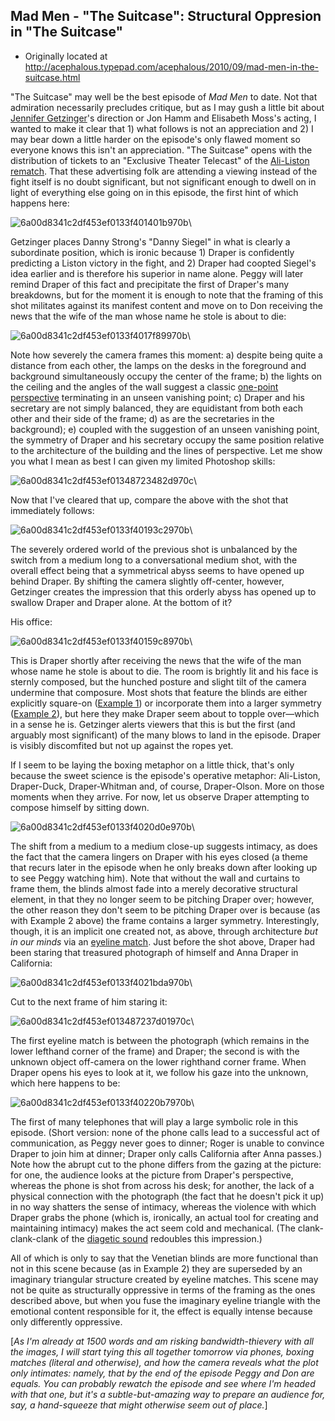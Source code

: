 ## Mad Men - "The Suitcase": Structural Oppresion in "The Suitcase"

 * Originally located at http://acephalous.typepad.com/acephalous/2010/09/mad-men-in-the-suitcase.html

"The Suitcase" may well be the best episode of *Mad Men* to date.  Not that admiration necessarily precludes critique, but as I may gush a little bit about [Jennifer Getzinger](http://www.imdb.com/name/nm0315298/)'s direction or Jon Hamm and Elisabeth Moss's acting, I wanted to make it clear that 1) what follows is not an appreciation and 2) I may bear down a little harder on the episode's only flawed moment so everyone knows this isn't an appreciation.  "The Suitcase" opens with the distribution of tickets to an "Exclusive Theater Telecast" of the [Ali-Liston rematch](http://en.wikipedia.org/wiki/Muhammad_Ali_vs._Sonny_Liston#Ali.2FListon_II).  That these advertising folk are attending a viewing instead of the fight itself is no doubt significant, but not significant enough to dwell on in light of everything else going on in this episode, the first hint of which happens here:

![6a00d8341c2df453ef0133f401401b970b](images/tv/mad-men/the-suitcase-1/6a00d8341c2df453ef0133f401401b970b.jpg)\ 

Getzinger places Danny Strong's "Danny Siegel" in what is clearly a subordinate position, which is ironic because 1) Draper is confidently predicting a Liston victory in the fight, and 2) Draper had coopted Siegel's idea earlier and is therefore his superior in name alone.  Peggy will later remind Draper of this fact and precipitate the first of Draper's many breakdowns, but for the moment it is enough to note that the framing of this shot militates against its manifest content and move on to Don receiving the news that the wife of the man whose name he stole is about to die:

![6a00d8341c2df453ef0133f4017f89970b](images/tv/mad-men/the-suitcase-1/6a00d8341c2df453ef0133f4017f89970b.jpg)\ 

Note how severely the camera frames this moment: a) despite being quite a distance from each other, the lamps on the desks in the foreground and background simultaneously occupy the center of the frame; b) the lights on the ceiling and the angles of the wall suggest a classic [one-point perspective](http://en.wikipedia.org/wiki/Perspective_%28graphical%29#One-point_perspective) terminating in an unseen vanishing point; c) Draper and his secretary are not simply balanced, they are equidistant from both each other and their side of the frame; d) as are the secretaries in the background); e) coupled with the suggestion of an unseen vanishing point, the symmetry of Draper and his secretary occupy the same position relative to the architecture of the building and the lines of perspective.  Let me show you what I mean as best I can given my limited Photoshop skills:

![6a00d8341c2df453ef01348723482d970c](images/tv/mad-men/the-suitcase-1/6a00d8341c2df453ef01348723482d970c.jpg)\ 

Now that I've cleared that up, compare the above with the shot that immediately follows:

![6a00d8341c2df453ef0133f40193c2970b](images/tv/mad-men/the-suitcase-1/6a00d8341c2df453ef0133f40193c2970b.jpg)\ 

The severely ordered world of the previous shot is unbalanced by the switch from a medium long to a conversational medium shot, with the overall effect being that a symmetrical abyss seems to have opened up behind Draper.  By shifting the camera slightly off-center, however, Getzinger creates the impression that this orderly abyss has opened up to swallow Draper and Draper alone.  At the bottom of it?

His office:

![6a00d8341c2df453ef0133f40159c8970b](images/tv/mad-men/the-suitcase-1/6a00d8341c2df453ef0133f40159c8970b.jpg)\ 

This is Draper shortly after receiving the news that the wife of the man whose name he stole is about to die.  The room is brightly lit and his face is sternly composed, but the hunched posture and slight tilt of the camera undermine that composure.  Most shots that feature the blinds are either explicitly square-on ([Example 1](http://acephalous.typepad.com/.a/6a00d8341c2df453ef01348645315c970c-500wi)) or incorporate them into a larger symmetry ([Example 2](http://acephalous.typepad.com/.a/6a00d8341c2df453ef0133f321a86b970b-500wi)), but here they make Draper seem about to topple over—which in a sense he is.  Getzinger alerts viewers that this is but the first (and arguably most significant) of the many blows to land in the episode.  Draper is visibly discomfited but not up against the ropes yet.

If I seem to be laying the boxing metaphor on a little thick, that's only because the sweet science is the episode's operative metaphor: Ali-Liston, Draper-Duck, Draper-Whitman and, of course, Draper-Olson.  More on those moments when they arrive.  For now, let us observe Draper attempting to compose himself by sitting down.

![6a00d8341c2df453ef0133f4020d0e970b](images/tv/mad-men/the-suitcase-1/6a00d8341c2df453ef0133f4020d0e970b.jpg)\ 

The shift from a medium to a medium close-up suggests intimacy, as does the fact that the camera lingers on Draper with his eyes closed (a theme that recurs later in the episode when he only breaks down after looking up to see Peggy watching him).  Note that without the wall and curtains to frame them, the blinds almost fade into a merely decorative structural element, in that they no longer seem to be pitching Draper over; however, the other reason they don't seem to be pitching Draper over is because (as with Example 2 above) the frame contains a larger symmetry.  Interestingly, though, it is an implicit one created not, as above, through architecture *but in our minds* via an [eyeline match](http://classes.yale.edu/film-analysis/htmfiles/editing.htm#98485).
Just before the shot above, Draper had been staring that treasured photograph of himself and Anna Draper in California:

![6a00d8341c2df453ef0133f4021bda970b](images/tv/mad-men/the-suitcase-1/6a00d8341c2df453ef0133f4021bda970b.jpg)\ 

Cut to the next frame of him staring it:

![6a00d8341c2df453ef013487237d01970c](images/tv/mad-men/the-suitcase-1/6a00d8341c2df453ef013487237d01970c.jpg)\ 

The first eyeline match is between the photograph (which remains in the lower lefthand corner of the frame) and Draper; the second is with the unknown object off-camera on the lower righthand corner frame.  When Draper opens his eyes to look at it, we follow his gaze into the unknown, which here happens to be:

![6a00d8341c2df453ef0133f40220b7970b](images/tv/mad-men/the-suitcase-1/6a00d8341c2df453ef0133f40220b7970b.jpg)\ 

The first of many telephones that will play a large symbolic role in this episode.  (Short version: none of the phone calls lead to a successful act of communication, as Peggy never goes to dinner; Roger is unable to convince Draper to join him at dinner; Draper only calls California after Anna passes.)  Note how the abrupt cut to the phone differs from the gazing at the picture: for one, the audience looks at the picture from Draper's perspective, whereas the phone is shot from across his desk; for another, the lack of a physical connection with the photograph (the fact that he doesn't pick it up) in no way shatters the sense of intimacy, whereas the violence with which Draper grabs the phone (which is, ironically, an actual tool for creating and maintaining intimacy) makes the act seem cold and mechanical.  (The clank-clank-clank of the [diagetic sound](http://classes.yale.edu/film-analysis/htmfiles/sound.htm#33528) redoubles this impression.)

All of which is only to say that the Venetian blinds are more functional than not in this scene because (as in Example 2) they are superseded by an imaginary triangular structure created by eyeline matches.  This scene may not be quite as structurally oppressive in terms of the framing as the ones described above, but when you fuse the imaginary eyeline triangle with the emotional content responsible for it, the effect is equally intense because only differently oppressive.

[*As I'm already at 1500 words and am risking bandwidth-thievery with all the images, I will start tying this all together tomorrow via phones, boxing matches (literal and otherwise), and how the camera reveals what the plot only intimates: namely, that by the end of the episode Peggy and Don are equals.  You can probably rewatch the episode and see where I'm headed with that one, but it's a subtle-but-amazing way to prepare an audience for, say, a hand-squeeze that might otherwise seem out of place.*]  
